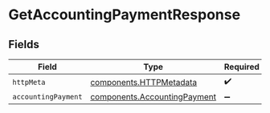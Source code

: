 # GetAccountingPaymentResponse


## Fields

| Field                                                                        | Type                                                                         | Required                                                                     | Description                                                                  |
| ---------------------------------------------------------------------------- | ---------------------------------------------------------------------------- | ---------------------------------------------------------------------------- | ---------------------------------------------------------------------------- |
| `httpMeta`                                                                   | [components.HTTPMetadata](../../models/components/httpmetadata.md)           | :heavy_check_mark:                                                           | N/A                                                                          |
| `accountingPayment`                                                          | [components.AccountingPayment](../../models/components/accountingpayment.md) | :heavy_minus_sign:                                                           | Success                                                                      |